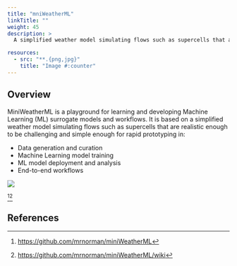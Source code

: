 ```yaml
---
title: "mniWeatherML"
linkTitle: ""
weight: 45
description: >
  A simplified weather model simulating flows such as supercells that are realistic enough to be challenging and simple enough for rapid prototyping in creating and learning about surrogates.

resources:
  - src: "**.{png,jpg}"
    title: "Image #:counter"
---
```


## Overview

MiniWeatherML is a playground for learning and developing Machine Learning (ML) surrogate models and workflows. It is based on a simplified weather model simulating flows such as supercells that are realistic enough to be challenging and simple enough for rapid prototyping in:

* Data generation and curation
* Machine Learning model training
* ML model deployment and analysis
* End-to-end workflows


<img src="https://camo.githubusercontent.com/f7d00138e4e45ee24367fc16bc6f7de194c1c5a1ceebb03f85fb0c1cdcc4e314/68747470733a2f2f6d726e6f726d616e2e6769746875622e696f2f737570657263656c6c5f6d696e69576561746865724d4c2e676966">

[^1][^2]

## References

[^1]: <https://github.com/mrnorman/miniWeatherML>

[^2]: <https://github.com/mrnorman/miniWeatherML/wiki>